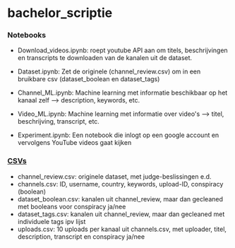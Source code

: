 # bachelor_scriptie  
  
  
### Notebooks  
- Download_videos.ipynb: roept youtube API aan om titels, beschrijvingen en transcripts te downloaden van de kanalen uit de dataset.  
- Dataset.ipynb: Zet de originele (channel_review.csv) om in een bruikbare csv (dataset_boolean en dataset_tags)  
  
- Channel_ML.ipynb: Machine learning met informatie beschikbaar op het kanaal zelf --> description, keywords, etc.  
- Video_ML.ipynb: Machine learning met informatie over video's --> titel, beschrijving, transcript, etc.  

- Experiment.ipynb: Een notebook die inlogt op een google account en vervolgens YouTube videos gaat kijken
  
  
### [CSVs](https://amsuni-my.sharepoint.com/:f:/r/personal/roan_schellingerhout_student_uva_nl/Documents/scriptie?csf=1&web=1&e=Z06rpn)
- channel_review.csv: originele dataset, met judge-beslissingen e.d.  
- channels.csv: ID, username, country, keywords, upload-ID, conspiracy (boolean)  
- dataset_boolean.csv: kanalen uit channel_review, maar dan gecleaned met booleans voor conspiracy ja/nee  
- dataset_tags.csv: kanalen uit channel_review, maar dan gecleaned met individuele tags ipv lijst   
- uploads.csv: 10 uploads per kanaal uit channels.csv, met uploader, titel, description, transcript en conspiracy ja/nee  
